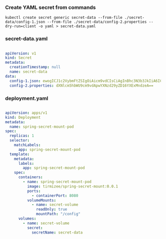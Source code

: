 ### Create YAML secret from commands 

    kubectl create secret generic secret-data --from-file ./secret-data/config-1.json --from-file ./secret-data/config-2.properties --dry-run=client -o yaml > secret-data.yaml

### secret-data.yaml

```yaml

apiVersion: v1
kind: Secret
metadata:
  creationTimestamp: null
  name: secret-data
data:
  config-1.json: ewogICJ1c2VybmFtZSIgOiAicm9vdCIsCiAgInBhc3N3b3JkIiA6ICJ6YXExMndzeCIKfQ==
  config-2.properties: dXNlcm5hbWU9cm9vdApwYXNzd29yZD16YXExMndzeA==

```

### deployment.yaml

```yaml

apiVersion: apps/v1
kind: Deployment
metadata:
  name: spring-secret-mount-pod
spec:
  replicas: 1
  selector:
    matchLabels:
      app: spring-secret-mount-pod
  template:
    metadata:
      labels:
        app: spring-secret-mount-pod
    spec:
      containers:
        - name: spring-secret-mount-pod
          image: tirmizee/spring-secret-mount:0.0.1
          ports:
            - containerPort: 8080
          volumeMounts:
            - name: secret-volume
              readOnly: true
              mountPath: "/config"
      volumes:
        - name: secret-volume
          secret:
            secretName: secret-data

```
